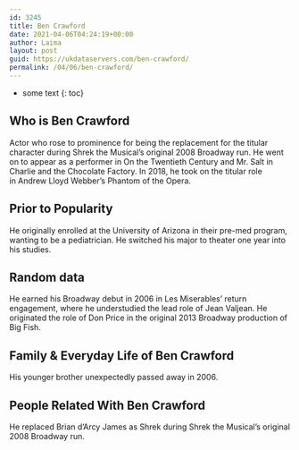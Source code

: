 ```yaml
---
id: 3245
title: Ben Crawford
date: 2021-04-06T04:24:19+00:00
author: Laima
layout: post
guid: https://ukdataservers.com/ben-crawford/
permalink: /04/06/ben-crawford/
---
```


* some text
{: toc}


## Who is Ben Crawford
                  
                  
                  
Actor who rose to prominence for being the replacement for the titular character during Shrek the Musical&#8217;s original 2008 Broadway run. He went on to appear as a performer in On the Twentieth Century and Mr. Salt in Charlie and the Chocolate Factory. In 2018, he took on the titular role in Andrew Lloyd Webber&#8217;s Phantom of the Opera. 
                  
              
            
              
            
                
                
                
## Prior to Popularity
                  
                  
                  
He originally enrolled at the University of Arizona in their pre-med program, wanting to be a pediatrician. He switched his major to theater one year into his studies. 
                  
              
            
              
            
                
                
                
## Random data
                  
                  
                  
He earned his Broadway debut in 2006 in Les Miserables&#8217; return engagement, where he understudied the lead role of Jean Valjean. He originated the role of Don Price in the original 2013 Broadway production of Big Fish. 
                  
              
            
              
            
                
                
                
## Family & Everyday Life of Ben Crawford
                  
                  
                  
His younger brother unexpectedly passed away in 2006. 
                  
              
            
              
            
                
                
                
## People Related With Ben Crawford
                  
                  
                  
He replaced Brian d&#8217;Arcy James as Shrek during Shrek the Musical&#8217;s original 2008 Broadway run. 
                  
              
            
              
            
                
              
            
              
              
            
            
              
            
          
          
          